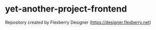 # yet-another-project-frontend
Repository created by Flexberry Designer (https://designer.flexberry.net)
